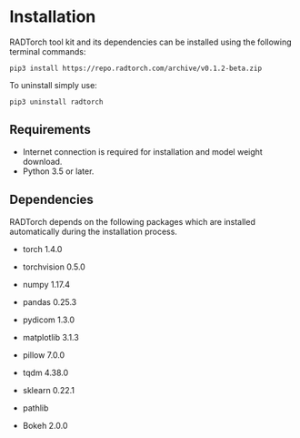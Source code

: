 # Installation

RADTorch tool kit and its dependencies can be installed using the following terminal commands:

```
pip3 install https://repo.radtorch.com/archive/v0.1.2-beta.zip

```

To uninstall simply use:

```
pip3 uninstall radtorch
```


## Requirements
- Internet connection is required for installation and model weight download.
- Python 3.5 or later.

## Dependencies
RADTorch depends on the following packages which are installed automatically during the installation process.

- torch  1.4.0

- torchvision  0.5.0

- numpy  1.17.4

- pandas  0.25.3

- pydicom  1.3.0

- matplotlib  3.1.3

- pillow  7.0.0

- tqdm  4.38.0

- sklearn  0.22.1

- pathlib

- Bokeh 2.0.0
